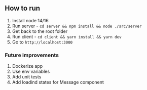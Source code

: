 ## How to run

1. Install node 14/16
1. Run server - `cd server && npm install && node ./src/server`
1. Get back to the root folder
1. Run client - `cd client && yarn install && yarn dev`
1. Go to `http://localhost:3000`

### Future improvements

1. Dockerize app
1. Use env variables
1. Add unit tests
1. Add loadind states for Message component